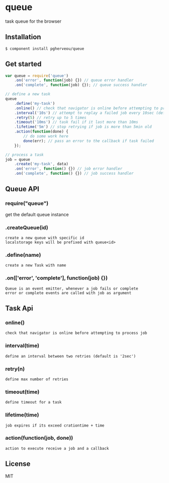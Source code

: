 
# queue

  task queue for the browser

## Installation

    $ component install pgherveou/queue


## Get started

```js
var queue = require('queue')
	.on('error', function(job) {}) // queue error handler
	.on('complete', function(job) {}); // queue success handler

// define a new task
queue
	.define('my-task')
	.online() // check that navigator is online before attempting to process job
	.interval('10s') // attempt to replay a failed job every 10sec (default is 2sec)
	.retry(5) // retry up to 5 times
	.timeout('10ms') // task fail if it last more than 10ms
	.lifetime('5m') // stop retrying if job is more than 5min old
	.action(function(done) {
		// do some work here
		done(err); // pass an error to the callback if task failed
	});

// process a task
job = queue
	.create('my-task', data)
	.on('error', function() {}) // job error handler
	.on('complete', function() {}) // job success handler


```

## Queue API

### require("queue")

  get the default queue instance

### .createQueue(id)

	create a new queue with specific id
	localstorage keys will be prefixed with queue<id>

### .define(name)

	create a new Task with name

### .on(['error', 'complete'], function(job) {})

	Queue is an event emitter, whenever a job fails or complete
	error or complete events are called with job as argument

## Task Api

### online()
	check that navigator is online before attempting to process job

### interval(time)
	define an interval between two retries (default is '2sec')

### retry(n)
	define max number of retries

### timeout(time)
	define timeout for a task

### lifetime(time)
	job expires if its exceed crationtime + time

### action(function(job, done))
	action to execute receive a job and a callback

## License

  MIT
